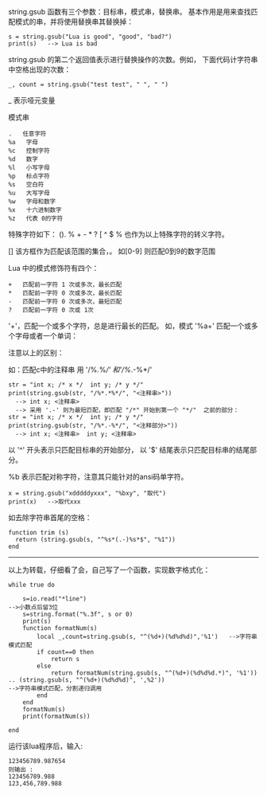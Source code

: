 string.gsub 函数有三个参数：目标串，模式串，替换串。
基本作用是用来查找匹配模式的串，并将使用替换串其替换掉： 

```
s = string.gsub("Lua is good", "good", "bad?") 
print(s)   --> Lua is bad
```

string.gsub 的第二个返回值表示进行替换操作的次数。例如，
下面代码计字符串中空格出现的次数： 

```
_, count = string.gsub("test test", " ", " ") 
```

_ 表示哑元变量

模式串

```
.   任意字符 
%a   字母 
%c   控制字符 
%d   数字 
%l   小写字母 
%p   标点字符 
%s   空白符 
%u   大写字母 
%w   字母和数字 
%x   十六进制数字 
%z   代表 0的字符 
```

特殊字符如下：
(). % + - * ? [ ^ $ 
% 也作为以上特殊字符的转义字符。

[] 该方框作为匹配该范围的集合，。
  如[0-9] 则匹配0到9的数字范围

Lua 中的模式修饰符有四个： 

```
+   匹配前一字符 1 次或多次，最长匹配
*   匹配前一字符 0 次或多次，最长匹配
-   匹配前一字符 0 次或多次，最短匹配
?   匹配前一字符 0 次或 1次 
```

'+'，匹配一个或多个字符，总是进行最长的匹配。
如，模式  '%a+'  匹配一个或多个字母或者一个单词： 

注意以上的区别：

如：匹配c中的注释串
用 '/%*.*%*/'  和'/%*.-%*/'

```
str = "int x; /* x */  int y; /* y */" 
print(string.gsub(str, "/%*.*%*/", "<注释串>")) 
  --> int x; <注释串> 
  --> 采用 '.-' 则为最短匹配，即匹配 "/*" 开始到第一个 "*/"  之前的部分： 
str = "int x; /* x */  int y; /* y */" 
print(string.gsub(str, "/%*.-%*/", "<注释部分>")) 
  --> int x; <注释串>  int y; <注释串> 
```


以 '^'  开头表示只匹配目标串的开始部分，
以 '$'  结尾表示只匹配目标串的结尾部分。

%b 表示匹配对称字符，注意其只能针对的ansi码单字符。

```
x = string.gsub("xdddddyxxx", "%bxy", "取代")
print(x)   -->取代xxx
```

如去除字符串首尾的空格： 

```
function trim (s) 
  return (string.gsub(s, "^%s*(.-)%s*$", "%1")) 
end 
```

-----------------------------------------------------------------
以上为转载，仔细看了会，自己写了一个函数，实现数字格式化：

```
while true do
	
	s=io.read("*line")                                                              -->小数点后留3位
	s=string.format("%.3f", s or 0)
	print(s)
	function formatNum(s)
		local _,count=string.gsub(s, "^(%d+)(%d%d%d)",'%1')   -->字符串模式匹配
		if count==0 then
			return s
		else
			return formatNum(string.gsub(s, "^(%d+)(%d%d%d.*)", '%1')) .. (string.gsub(s, "^(%d+)(%d%d%d)", ',%2'))                                                                                                  -->字符串模式匹配，分割递归调用
		end
	end
	formatNum(s)
	print(formatNum(s))
	
end
```

运行该lua程序后，输入:

```
123456789.987654
则输出 :
123456789.988
123,456,789.988
```